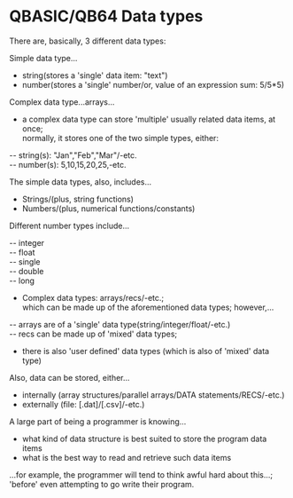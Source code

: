 # QBASIC/QB64 Data types

There are, basically, 3 different data types:   

Simple data type...  

- string(stores a 'single' data item: "text")  
- number(stores a 'single' number/or, value of an expression sum: 5/5*5)   

Complex data type...arrays...  

- a complex data type can store 'multiple' usually related data items, at once;    
  normally, it stores one of the two simple types, either:   

-- string(s): "Jan","Feb","Mar"/-etc.  
-- number(s): 5,10,15,20,25,-etc.    

The simple data types, also, includes...       

-  Strings/(plus, string functions)    
-  Numbers/(plus, numerical functions/constants)  

Different number types include...          

-- integer    
-- float  
-- single    
-- double  
-- long    

- Complex data types: arrays/recs/-etc.;  
  which can be made up of the aforementioned data types; however,... 
  
-- arrays are of a 'single' data type(string/integer/float/-etc.)      
-- recs can be made up of 'mixed' data types;  
  
-  there is also 'user defined' data types (which is also of 'mixed' data type)  

Also, data can be stored, either...

- internally (array structures/parallel arrays/DATA statements/RECS/-etc.)    
- externally (file: [.dat]/[.csv]/-etc.)  

A large part of being a programmer is knowing...  

- what kind of data structure is best suited to store the program data items     
- what is the best way to read and retrieve such data items   

...for example, the programmer will tend to think awful hard about this...;  
'before' even attempting to go write their program.  
  

